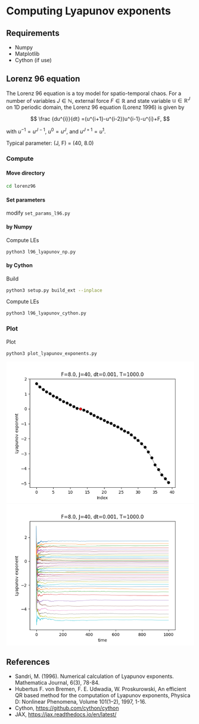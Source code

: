 # Computing Lyapunov exponents

## Requirements
- Numpy
- Matplotlib
- Cython (if use)
<!-- - JAX (if use) -->

## Lorenz 96 equation
The Lorenz 96 equation is a toy model for spatio-temporal chaos.
For a number of variables $J \in \mathbb{N}$, external force $F \in \mathbb{R}$ and state variable $\mathbb{u} \in \mathbb{R}^J$ on 1D periodic domain, the Lorenz 96 equation (Lorenz 1996) is given by

$$ \frac {du^{i}}{dt} =(u^{i+1}-u^{i-2})u^{i-1}-u^{i}+F, $$

with $u^{-1} = u^{J-1}$, $u^0 = u^J$, and $u^{J+1} = u^1$.

Typical parameter: (J, F) = (40, 8.0)

### Compute
#### Move directory
```sh
cd lorenz96
```

#### Set parameters
modify `set_params_l96.py`

#### by Numpy
Compute LEs
```sh
python3 l96_lyapunov_np.py
```

#### by Cython
Build
```sh
python3 setup.py build_ext --inplace
```

Compute LEs
```sh
python3 l96_lyapunov_cython.py
```
<!-- 
#### by JAX
Compute LEs
```sh
python3 l96_lyapunov_jnp.py
``` -->

### Plot
Plot
```sh
python3 plot_lyapunov_exponents.py
```

![LE](https://github.com/KotaTakeda/lyapunov/blob/main/lorenz96/lyapunov_exponents.png)
![LE_t](https://github.com/KotaTakeda/lyapunov/blob/main/lorenz96/lyapunov_exponents_t.png)


## References
- Sandri, M. (1996). Numerical calculation of Lyapunov exponents. Mathematica Journal, 6(3), 78-84.
- Hubertus F. von Bremen, F. E. Udwadia, W. Proskurowski, An efficient QR based method for the computation of Lyapunov exponents, Physica D: Nonlinear Phenomena, Volume 101(1–2), 1997, 1-16.
- Cython, https://github.com/cython/cython
- JAX, https://jax.readthedocs.io/en/latest/
